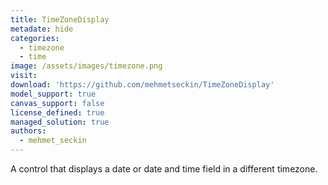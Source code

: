 ```yaml
---
title: TimeZoneDisplay
metadate: hide
categories:
  - timezone
  - time
image: /assets/images/timezone.png
visit: 
download: 'https://github.com/mehmetseckin/TimeZoneDisplay'
model_support: true
canvas_support: false
license_defined: true
managed_solution: true
authors:
  - mehmet_seckin
---
```

A control that displays a date or date and time field in a different timezone.
